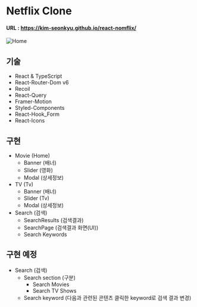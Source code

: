 # Netflix Clone

#### URL : https://kim-seonkyu.github.io/react-nomflix/

![Home](https://user-images.githubusercontent.com/64760329/210740884-5409ba8a-3164-434a-9c24-eb1bbff73207.png)

## 기술

- React & TypeScript
- React-Router-Dom v6
- Recoil
- React-Query
- Framer-Motion
- Styled-Components
- React-Hook_Form
- React-Icons

## 구현

- Movie (Home)
  - Banner (배너)
  - Slider (영화)
  - Modal (상세정보)
- TV (Tv)
  - Banner (배너)
  - Slider (Tv)
  - Modal (상세정보)
- Search (검색)
  - SearchResults (검색결과)
  - SearchPage (검색결과 화면(UI))
  - Search Keywords

## 구현 예정

- Search (검색)
  - Search section (구분)
    - Search Movies
    - Search TV Shows
  - Search keyword (다음과 관련된 콘텐츠 클릭한 keyword로 검색 결과 변경)
